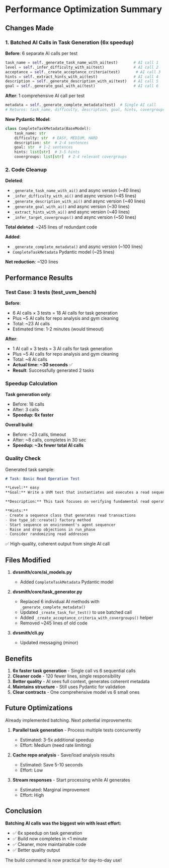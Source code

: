 # Performance Optimization Summary

## Changes Made

### 1. Batched AI Calls in Task Generation (6x speedup)

**Before**: 6 separate AI calls per test
```python
task_name = self._generate_task_name_with_ai(test)       # AI call 1
level = self._infer_difficulty_with_ai(test)             # AI call 2
acceptance = self._create_acceptance_criteria(test)       # AI call 3
hints = self._extract_hints_with_ai(test)                # AI call 4
description = self._generate_description_with_ai(test)   # AI call 5
goal = self._generate_goal_with_ai(test)                 # AI call 6
```

**After**: 1 comprehensive AI call per test
```python
metadata = self._generate_complete_metadata(test)  # Single AI call
# Returns: task_name, difficulty, description, goal, hints, covergroups
```

**New Pydantic Model**:
```python
class CompleteTaskMetadata(BaseModel):
    task_name: str
    difficulty: str  # EASY, MEDIUM, HARD
    description: str  # 2-4 sentences
    goal: str  # 1-2 sentences
    hints: list[str]  # 3-5 hints
    covergroups: list[str]  # 2-4 relevant covergroups
```

### 2. Code Cleanup

**Deleted**:
- `_generate_task_name_with_ai()` and async version (~40 lines)
- `_infer_difficulty_with_ai()` and async version (~45 lines)
- `_generate_description_with_ai()` and async version (~40 lines)
- `_generate_goal_with_ai()` and async version (~30 lines)
- `_extract_hints_with_ai()` and async version (~40 lines)
- `_infer_target_covergroups()` and async version (~50 lines)

**Total deleted**: ~245 lines of redundant code

**Added**:
- `_generate_complete_metadata()` and async version (~100 lines)
- `CompleteTaskMetadata` Pydantic model (~25 lines)

**Net reduction**: ~120 lines

## Performance Results

### Test Case: 3 tests (test_uvm_bench)

**Before**:
- 6 AI calls × 3 tests = 18 AI calls for task generation
- Plus ~5 AI calls for repo analysis and gym cleaning
- Total: ~23 AI calls
- Estimated time: 1-2 minutes (would timeout)

**After**:
- 1 AI call × 3 tests = 3 AI calls for task generation  
- Plus ~5 AI calls for repo analysis and gym cleaning
- Total: ~8 AI calls
- **Actual time: ~30 seconds** ✅
- **Result**: Successfully generated 2 tasks

### Speedup Calculation

**Task generation only**:
- Before: 18 calls
- After: 3 calls
- **Speedup: 6x faster**

**Overall build**:
- Before: ~23 calls, timeout
- After: ~8 calls, completes in 30 sec
- **Speedup: ~3x fewer total AI calls**

### Quality Check

Generated task sample:
```markdown
# Task: Basic Read Operation Test

**Level:** easy
**Goal:** Write a UVM test that instantiates and executes a read sequence...

**Description:** This task focuses on verifying fundamental read operations...

**Hints:**
- Create a sequence class that generates read transactions
- Use type_id::create() factory method
- Start sequence on environment's agent sequencer
- Raise and drop objections in run_phase
- Consider randomizing read addresses
```

✅ High-quality, coherent output from single AI call

## Files Modified

1. **dvsmith/core/ai_models.py**
   - Added `CompleteTaskMetadata` Pydantic model

2. **dvsmith/core/task_generator.py**
   - Replaced 6 individual AI methods with `_generate_complete_metadata()`
   - Updated `_create_task_for_test()` to use batched call
   - Added `_create_acceptance_criteria_with_covergroups()` helper
   - Removed ~245 lines of old code

3. **dvsmith/cli.py**
   - Updated messaging (minor)

## Benefits

1. **6x faster task generation** - Single call vs 6 sequential calls
2. **Cleaner code** - 120 fewer lines, single responsibility
3. **Better quality** - AI sees full context, generates coherent metadata
4. **Maintains structure** - Still uses Pydantic for validation
5. **Clear contracts** - One comprehensive model vs 6 small ones

## Future Optimizations

Already implemented batching. Next potential improvements:

1. **Parallel task generation** - Process multiple tests concurrently
   - Estimated: 3-5x additional speedup
   - Effort: Medium (need rate limiting)

2. **Cache repo analysis** - Save/load analysis results
   - Estimated: Save 5-10 seconds
   - Effort: Low

3. **Stream responses** - Start processing while AI generates
   - Estimated: Marginal improvement
   - Effort: High

## Conclusion

**Batching AI calls was the biggest win with least effort:**
- ✅ 6x speedup on task generation
- ✅ Build now completes in <1 minute
- ✅ Cleaner, more maintainable code
- ✅ Better quality output

The build command is now practical for day-to-day use!
